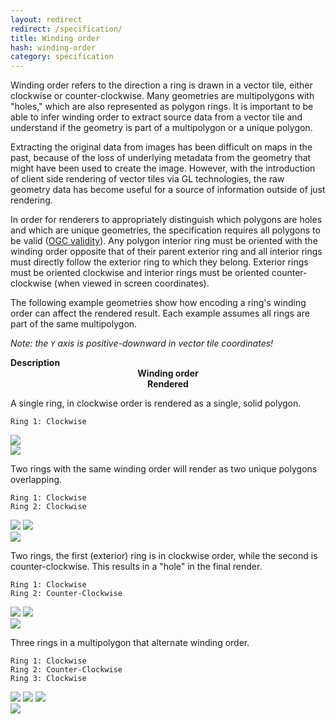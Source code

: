 ```yaml
---
layout: redirect
redirect: /specification/
title: Winding order
hash: winding-order
category: specification
---
```


Winding order refers to the direction a ring is drawn in a vector tile, either clockwise or counter-clockwise. Many geometries are multipolygons with "holes," which are also represented as polygon rings. It is important to be able to infer winding order to extract source data from a vector tile and understand if the geometry is part of a multipolygon or a unique polygon.

Extracting the original data from images has been difficult on maps in the past, because of the loss of underlying metadata from the geometry that might have been used to create the image. However, with the introduction of client side rendering of vector tiles via GL technologies, the raw geometry data has become useful for a source of information outside of just rendering.

In order for renderers to appropriately distinguish which polygons are holes and which are unique geometries, the specification requires all polygons to be valid ([OGC validity](http://www.opengeospatial.org/standards/sfa)). Any polygon interior ring must be oriented with the winding order opposite that of their parent exterior ring and all interior rings must directly follow the exterior ring to which they belong. Exterior rings must be oriented clockwise and interior rings must be oriented counter-clockwise (when viewed in screen coordinates).

The following example geometries show how encoding a ring's winding order can affect the rendered result. Each example assumes all rings are part of the same multipolygon.

*Note: the `Y` axis is positive-downward in vector tile coordinates!*

<div id="js-example-encoding" class="js-example clearfix">
  <div class="js-example-body">
    <div class="wo-block col12 clearfix">
      <div class="col6 pad1"><strong>Description</strong></div>
      <div class="col3 pad1" style="text-align: center;"><strong>Winding order</strong></div>
      <div class="col3 pad1" style="text-align: center;"><strong>Rendered</strong></div>
    </div>
    <div class="wo-block col12 clearfix">
      <div class="col6 pad1">
        <p>A single ring, in clockwise order is rendered as a single, solid polygon.</p>
        <pre><code>Ring 1: Clockwise</code></pre>
      </div>
      <div class="col3 pad1 rotating-rings">
        <div id="winding-order-axis"><div class="axis" id="x-axis"></div><div class="axis" id="y-axis"></div></div>
        <img src="{{site.baseurl}}/images/cw.png" class="ring outer cw" id="axis-bump">
      </div>
      <div class="col3 pad1">
        <img src="{{site.baseurl}}/images/wo-1.png" class="render">
      </div>
    </div>
    <div class="wo-block col12 clearfix">
      <div class="col6 pad1">
        <p>Two rings with the same winding order will render as two unique polygons overlapping.</p>
        <pre><code>Ring 1: Clockwise
Ring 2: Clockwise</code></pre></div>
      <div class="col3 pad1 rotating-rings">
        <img src="{{site.baseurl}}/images/cw.png" class="ring outer cw">
        <img src="{{site.baseurl}}/images/cw.png" class="ring inner cw">
      </div>
      <div class="col3 pad1">
        <img src="{{site.baseurl}}/images/wo-2.png" class="render">
      </div>
    </div>
    <div class="wo-block col12 clearfix">
      <div class="col6 pad1">
      <p>Two rings, the first (exterior) ring is in clockwise order, while the second is counter-clockwise. This results in a "hole" in the final render.</p>
      <pre><code>Ring 1: Clockwise
Ring 2: Counter-Clockwise</code></pre></div>
      <div class="col3 pad1 rotating-rings">
        <img src="{{site.baseurl}}/images/cw.png" class="ring outer cw">
        <img src="{{site.baseurl}}/images/ccw.png" class="ring inner ccw">
      </div>
      <div class="col3 pad1">
        <img src="{{site.baseurl}}/images/wo-3.png" class="render">
      </div>
    </div>
    <!-- <div class="wo-block col12 clearfix">
      <div class="col6 pad1">
        <p>Partially overlapping rings in a multipolygon with different winding orders. The second, counter-clockwise ring will be filled outside of the polygon, but not within. This is a result of <strong>even-odd filling</strong> style.</p>
        <pre><code>Ring 1: Clockwise
Ring 2: Counter-Clockwise</code></pre>
      </div>
      <div class="col3 pad1 rotating-rings">
        <img src="{{site.baseurl}}/images/cw.png" class="ring outer left cw">
        <img src="{{site.baseurl}}/images/ccw.png" class="ring inner right ccw">
      </div>
      <div class="col3 pad1">
        <img src="{{site.baseurl}}/images/wo-4.png" class="render">
      </div>
    </div> -->
    <div class="wo-block col12 clearfix">
      <div class="col6 pad1">
        <p>Three rings in a multipolygon that alternate winding order.</p>
        <pre><code>Ring 1: Clockwise
Ring 2: Counter-Clockwise
Ring 3: Clockwise</code></pre>
      </div>
      <div class="col3 pad1 rotating-rings">
        <img src="{{site.baseurl}}/images/cw.png" class="ring outer cw">
        <img src="{{site.baseurl}}/images/ccw.png" class="ring inner left ccw">
        <img src="{{site.baseurl}}/images/cw.png" class="ring outer small cw">
      </div>
      <div class="col3 pad1">
        <img src="{{site.baseurl}}/images/wo-5.png" class="render">
      </div>
    </div>
  </div>
</div>

